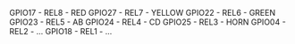 
GPIO17 - REL8 - RED
GPIO27 - REL7 - YELLOW
GPIO22 - REL6 - GREEN
GPIO23 - REL5 - AB
GPIO24 - REL4 - CD
GPIO25 - REL3 - HORN
GPIO04 - REL2 - ...
GPIO18 - REL1 - ...
